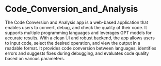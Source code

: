 # Code_Conversion_and_Analysis

The Code Conversion and Analysis app is a web-based application that enables users to convert, debug, and check the quality of their code. It supports multiple programming languages and leverages GPT models for accurate results. With a clean UI and robust backend, the app allows users to input code, select the desired operation, and view the output in a readable format. It provides code conversion between languages, identifies errors and suggests fixes during debugging, and evaluates code quality based on various parameters. 


